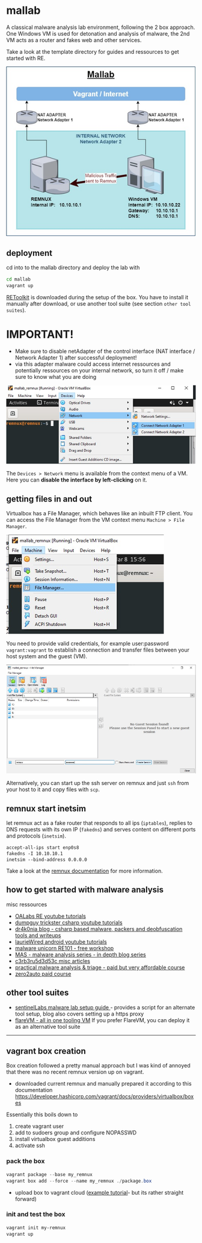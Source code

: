 # mallab
A classical malware analysis lab environment, following the 2 box approach.   
One Windows VM is used for detonation and analysis of malware, the 2nd VM acts as a router and fakes web and other services. 

Take a look at the template directory for guides and ressources to get started with RE.

![netplan mallab](../pics/mallab.jpg)


## deployment
cd into to the mallab directory and deploy the lab with 
```bash
cd mallab
vagrant up
```

[REToolkit](https://github.com/mentebinaria/retoolkit) is downloaded during the setup of the box. You have to install it manually after download, or use another tool suite (see section `other tool suites`).


# **IMPORTANT!** 
- Make sure to disable netAdapter of the control interface (NAT interface / Network Adapter 1) after successful deployment!
- via this adapter malware could access internet ressources and potentially ressources on your internal network, so turn it off / make sure to know what you are doing

![disable_netadapter](../pics/disable_netadapter.jpg)

The `Devices > Network` menu is available from the context menu of a VM. Here you can **disable the interface by left-clicking** on it.

## getting files in and out
Virtualbox has a File Manager, which behaves like an inbuilt FTP client. You can access the File Manager from the VM context menu `Machine > File Manager`.

![disable_netadapter](../pics/virtualbox_file_manager_menu.jpg)

You need to provide valid credentials, for example user:password `vagrant:vagrant` to establish a connection and transfer files between your host system and the guest (VM).

![disable_netadapter](../pics/virtualbox_file_manager_file-view.jpg)

Alternatively, you can start up the ssh server on remnux and just `ssh` from your host to it and copy files with `scp`.

## remnux start inetsim
let remnux act as a fake router that responds to all ips (`iptables`), replies to DNS requests with its own IP (`fakedns`) and serves content on different ports and protocols (`inetsim`).
```
accept-all-ips start enp0s8
fakedns -I 10.10.10.1
inetsim --bind-address 0.0.0.0
```
Take a look at the [remnux documentation](https://docs.remnux.org/) for more information.


## how to get started with malware analysis
misc ressources
- [OALabs RE youtube tutorials](https://www.youtube.com/c/OALabs?app=desktop)
- [dumpguy trickster csharp youtube tutorials](https://www.youtube.com/@DuMpGuYTrIcKsTeR)
- [dr4k0nia blog - csharp based malware, packers and deobfuscation tools and writeups](https://dr4k0nia.github.io/)
- [laurieWired android youtube tutorials](https://www.youtube.com/@lauriewired)
- [malware unicorn RE101 - free workshop](https://malwareunicorn.org/workshops/re101.html#0)
- [MAS - malware analysis series - in depth blog series](https://exploitreversing.com/2021/12/03/malware-analysis-series-mas-article-1/)
- [c3rb3ru5d3d53c misc articles](https://c3rb3ru5d3d53c.github.io/posts/)
- [practical malware analysis & triage - paid but very affordable course](https://academy.tcm-sec.com/p/practical-malware-analysis-triage)
- [zero2auto paid course](https://courses.zero2auto.com/beginner-bundle) 


## other tool suites
- [sentinelLabs malware lab setup guide ](https://www.sentinelone.com/labs/building-a-custom-malware-analysis-lab-environment/) - provides a script for an alternate tool setup, blog also covers setting up a https proxy
- [flareVM - all in one tooling VM](https://github.com/mandiant/flare-vm) If you prefer FlareVM, you can deploy it as an alternative tool suite


---


## vagrant box creation 
Box creation followed a pretty manual approach but I was kind of annoyed that there was no recent remnux version up on vagrant.
- downloaded current remnux and manually prepared it according to this documentation 
https://developer.hashicorp.com/vagrant/docs/providers/virtualbox/boxes

Essentially this boils down to
1. create vagrant user
2. add to sudoers group and configure NOPASSWD
3. install virtualbox guest additions
4. activate ssh

### pack the box
```powershell
vagrant package --base my_remnux
vagrant box add --force --name my_remnux ./package.box
```
- upload box to vagrant cloud ([example tutorial](https://blog.ycshao.com/2017/09/16/how-to-upload-vagrant-box-to-vagrant-cloud/)- but its rather straight forward)

### init and test the box
```powershell
vagrant init my-remnux
vagrant up
```

